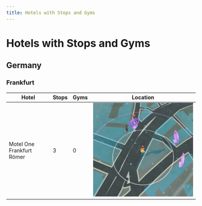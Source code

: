 ```yaml
---
title: Hotels with Stops and Gyms
---
```


# Hotels with Stops and Gyms

## Germany

### Frankfurt

| Hotel  | Stops  | Gyms  | Location |
|---|---|---|---|
| Motel One Frankfurt Römer  | 3 | 0 |![](images/GermanyMotelOneFrankfurtRoemer.jpeg) |
